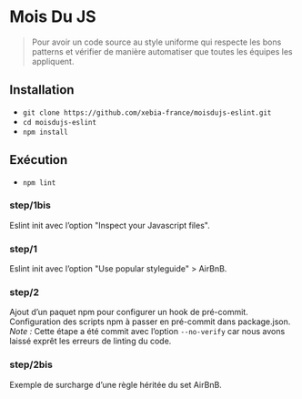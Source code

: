 # Mois Du JS

> Pour avoir un code source au style uniforme qui respecte les bons patterns et vérifier de manière automatiser que toutes les équipes les appliquent.

## Installation

* `git clone https://github.com/xebia-france/moisdujs-eslint.git`
* `cd moisdujs-eslint`
* `npm install`

## Exécution

* `npm lint`

### step/1bis

Eslint init avec l’option "Inspect your Javascript files".

### step/1

Eslint init avec l’option "Use popular styleguide" > AirBnB.

### step/2

Ajout d’un paquet npm pour configurer un hook de pré-commit.  
Configuration des scripts npm à passer en pré-commit dans package.json.  
*Note :* Cette étape a été commit avec l’option `--no-verify` car nous avons laissé exprêt les erreurs de linting du code.

### step/2bis

Exemple de surcharge d’une règle héritée du set AirBnB.
